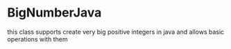# BigNumberJava
this class supports create very big positive integers in java and allows basic operations with them

